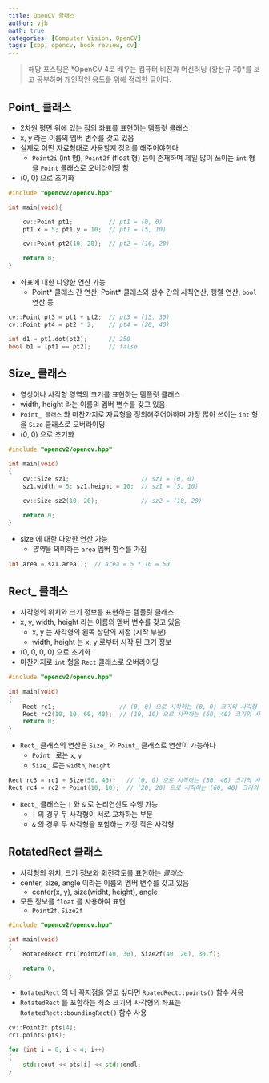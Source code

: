 ```yaml
---
title: OpenCV 클래스
author: yjh
math: true
categories: [Computer Vision, OpenCV]
tags: [cpp, opencv, book review, cv]
---
```


> 해당 포스팅은 *OpenCV 4로 배우는 컴퓨터 비전과 머신러닝 (황선규 저)*를 보고 공부하며 개인적인 용도를 위해 정리한 글이다.

## Point\_ 클래스

- 2차원 평면 위에 있는 점의 좌표를 표현하는 템플릿 클래스
- x, y 라는 이름의 멤버 변수를 갖고 있음
- 실제로 어떤 자료형태로 사용할지 정의를 해주어야한다
  - `Point2i` (int 형), `Point2f` (float 형) 등이 존재하며 제일 많이 쓰이는 `int` 형을 `Point` 클래스로 오버라이딩 함
- (0, 0) 으로 초기화

```cpp
#include "opencv2/opencv.hpp"

int main(void){

    cv::Point pt1;          // pt1 = (0, 0)
    pt1.x = 5; pt1.y = 10;  // pt1 = (5, 10)

    cv::Point pt2(10, 20);  // pt2 = (10, 20)

    return 0;
}
```

- 좌표에 대한 다양한 연산 가능
  - Point* 클래스 간 연산, Point* 클래스와 상수 간의 사칙연산, 행렬 연산, `bool` 연산 등

```cpp
cv::Point pt3 = pt1 + pt2;  // pt3 = (15, 30)
cv::Point pt4 = pt2 * 2;    // pt4 = (20, 40)

int d1 = pt1.dot(pt2);      // 250
bool b1 = (pt1 == pt2);     // false
```

## Size\_ 클래스

- 영상이나 사각형 영역의 크기를 표현하는 템플릿 클래스
- width, height 라는 이름의 멤버 변수를 갖고 있음
- `Point_ 클래스` 와 마찬가지로 자료형을 정의해주어야하며 가장 많이 쓰이는 `int` 형을 `Size` 클래스로 오버라이딩
- (0, 0) 으로 초기화

```cpp
#include "opencv2/opencv.hpp"

int main(void)
{
    cv::Size sz1;                    // sz1 = (0, 0)
    sz1.width = 5; sz1.height = 10;  // sz1 = (5, 10)

    cv::Size sz2(10, 20);            // sz2 = (10, 20)

    return 0;
}
```

- size 에 대한 다양한 연산 가능
  - *영역*을 의미하는 `area` 멤버 함수를 가짐

```cpp
int area = sz1.area();  // area = 5 * 10 = 50
```

## Rect\_ 클래스

- 사각형의 위치와 크기 정보를 표현하는 템플릿 클래스
- x, y, width, height 라는 이름의 멤버 변수를 갖고 있음
  - x, y 는 사각형의 왼쪽 상단의 지점 (시작 부분)
  - width, height 는 x, y 로부터 시작 된 크기 정보
- (0, 0, 0, 0) 으로 초기화
- 마찬가지로 `int` 형을 `Rect` 클래스로 오버라이딩

```cpp
#include "opencv2/opencv.hpp"

int main(void)
{
    Rect rc1;                  // (0, 0) 으로 시작하는 (0, 0) 크기의 사각형 (유효하지 않음)
    Rect rc2(10, 10, 60, 40);  // (10, 10) 으로 시작하는 (60, 40) 크기의 사각형
    return 0;
}
```

- `Rect_` 클래스의 연산은 `Size_` 와 `Point_` 클래스로 연산이 가능하다
  - `Point_` 로는 `x`, `y`
  - `Size_` 로는 `width`, `height`

```cpp
Rect rc3 = rc1 + Size(50, 40);   // (0, 0) 으로 시작하는 (50, 40) 크기의 사각형
Rect rc4 = rc2 + Point(10, 10);  // (20, 20) 으로 시작하는 (60, 40) 크기의 사각형
```

- `Rect_` 클래스는 `|` 와 `&` 로 논리연산도 수행 가능
  - `|` 의 경우 두 사각형이 서로 교차하는 부분
  - `&` 의 경우 두 사각형을 포함하는 가장 작은 사각형

## RotatedRect 클래스

- 사각형의 위치, 크기 정보와 회전각도를 표현하는 *클래스*
- center, size, angle 이라는 이름의 멤버 변수를 갖고 있음
  - center(x, y), size(widht, height), angle
- 모든 정보를 `float` 를 사용하여 표현
  - `Point2f`, `Size2f`

```cpp
#include "opencv2/opencv.hpp"

int main(void)
{
    RotatedRect rr1(Point2f(40, 30), Size2f(40, 20), 30.f);

    return 0;
}

```

- `RotatedRect` 의 네 꼭지점을 얻고 싶다면 `RoatedRect::points()` 함수 사용
- `RotatedRect` 를 포함하는 최소 크기의 사각형의 좌표는 `RotatedRect::boundingRect()` 함수 사용

```cpp
cv::Point2f pts[4];
rr1.points(pts);

for (int i = 0; i < 4; i++)
{
    std::cout << pts[i] << std::endl;
}

```
